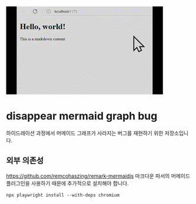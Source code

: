 ![bug?](./img.gif)

# disappear mermaid graph bug

하이드레이션 과정에서 머메이드 그래프가 사라지는 버그를 재현하기 위한 저장소입니다.

## 외부 의존성

https://github.com/remcohaszing/remark-mermaidjs
마크다운 파서의 머메이드 플러그인을 사용하기 때문에 추가적으로 설치해야 합니다. 

```shell
npx playwright install --with-deps chromium
```
